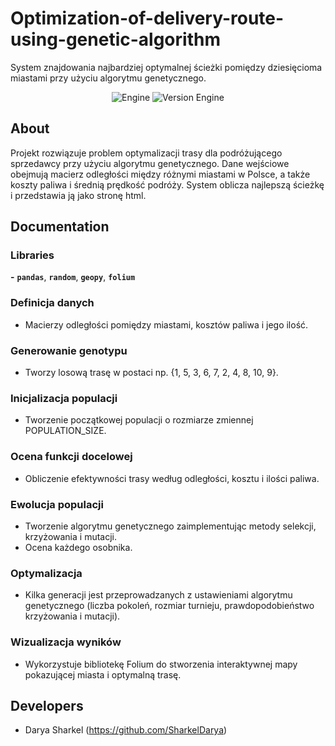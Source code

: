 # Optimization-of-delivery-route-using-genetic-algorithm
System znajdowania najbardziej optymalnej ścieżki pomiędzy dziesięcioma miastami przy użyciu algorytmu genetycznego.
<p align="center">
   <img src="https://img.shields.io/badge/Engine-VS%20Code-2B7FB8" alt="Engine">
  <img src="https://img.shields.io/badge/Version-1.86-39A8F2" alt="Version Engine">
</p>

## About

Projekt rozwiązuje problem optymalizacji trasy dla podróżującego sprzedawcy przy użyciu algorytmu genetycznego. Dane wejściowe obejmują macierz odległości między różnymi miastami w Polsce, a także koszty paliwa i średnią prędkość podróży. System oblicza najlepszą ścieżkę i przedstawia ją jako stronę html.

## Documentation

### Libraries
**-** **`pandas`**, **`random`**, **`geopy`**, **`folium`**

### Definicja danych
- Macierzy odległości pomiędzy miastami, kosztów paliwa i jego ilość.
  
### Generowanie genotypu
- Tworzy losową trasę w postaci np. {1, 5, 3, 6, 7, 2, 4, 8, 10, 9}.
  
### Inicjalizacja populacji
- Tworzenie początkowej populacji o rozmiarze zmiennej POPULATION_SIZE.
  
### Ocena funkcji docelowej
-  Obliczenie efektywności trasy według odległości, kosztu i ilości paliwa.
  
### Ewolucja populacji
- Tworzenie algorytmu genetycznego zaimplementując metody selekcji, krzyżowania i mutacji.
- Ocena każdego osobnika.
  
### Optymalizacja
- Kilka generacji jest przeprowadzanych z ustawieniami algorytmu genetycznego (liczba pokoleń, rozmiar turnieju, prawdopodobieństwo krzyżowania i mutacji).
  
### Wizualizacja wyników
- Wykorzystuje bibliotekę Folium do stworzenia interaktywnej mapy pokazującej miasta i optymalną trasę.
  
## Developers

- Darya Sharkel (https://github.com/SharkelDarya)
